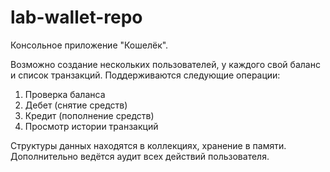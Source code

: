 # lab-wallet-repo

Консольное приложение "Кошелёк".

Возможно создание нескольких пользователей, у каждого свой баланс и список транзакций.
Поддерживаются следующие операции:
1. Проверка баланса
2. Дебет (снятие средств)
3. Кредит (пополнение средств)
4. Просмотр истории транзакций

Структуры данных находятся в коллекциях, хранение в памяти.
Дополнительно ведётся аудит всех действий пользователя.
